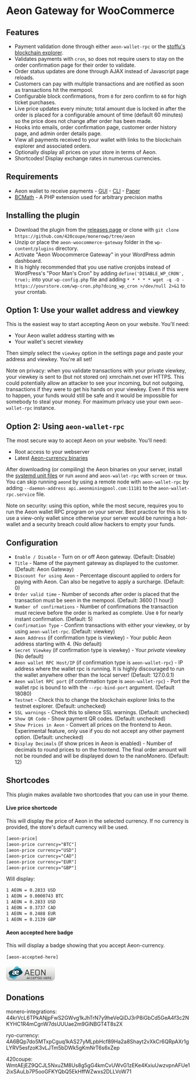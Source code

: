 # Aeon Gateway for WooCommerce

## Features

* Payment validation done through either `aeon-wallet-rpc` or the [stoffu's blockchain explorer](http://162.210.173.150/).
* Validates payments with `cron`, so does not require users to stay on the order confirmation page for their order to validate.
* Order status updates are done through AJAX instead of Javascript page reloads.
* Customers can pay with multiple transactions and are notified as soon as transactions hit the mempool.
* Configurable block confirmations, from `0` for zero confirm to `60` for high ticket purchases.
* Live price updates every minute; total amount due is locked in after the order is placed for a configurable amount of time (default 60 minutes) so the price does not change after order has been made.
* Hooks into emails, order confirmation page, customer order history page, and admin order details page.
* View all payments received to your wallet with links to the blockchain explorer and associated orders.
* Optionally display all prices on your store in terms of Aeon.
* Shortcodes! Display exchange rates in numerous currencies.

## Requirements

* Aeon wallet to receive payments - [GUI](https://github.com/aeonix/aeon-gui/releases) - [CLI](https://github.com/aeonix/aeon/releases) - [Paper](https://moneroaddress.org/)
* [BCMath](http://php.net/manual/en/book.bc.php) - A PHP extension used for arbitrary precision maths

## Installing the plugin

* Download the plugin from the [releases page](https://github.com/420coupe/monerowp/tree/aeon) or clone with `git clone https://github.com/420coupe/monerowp/tree/aeon`
* Unzip or place the `aeon-woocommerce-gateway` folder in the `wp-content/plugins` directory.
* Activate "Aeon Woocommerce Gateway" in your WordPress admin dashboard.
* It is highly recommended that you use native cronjobs instead of WordPress's "Poor Man's Cron" by adding `define('DISABLE_WP_CRON', true);` into your `wp-config.php` file and adding `* * * * * wget -q -O - https://yourstore.com/wp-cron.php?doing_wp_cron >/dev/null 2>&1` to your crontab.

## Option 1: Use your wallet address and viewkey

This is the easiest way to start accepting Aeon on your website. You'll need:

* Your Aeon wallet address starting with `Wm`
* Your wallet's secret viewkey

Then simply select the `viewkey` option in the settings page and paste your address and viewkey. You're all set!

Note on privacy: when you validate transactions with your private viewkey, your viewkey is sent to (but not stored on) xmrchain.net over HTTPS. This could potentially allow an attacker to see your incoming, but not outgoing, transactions if they were to get his hands on your viewkey. Even if this were to happen, your funds would still be safe and it would be impossible for somebody to steal your money. For maximum privacy use your own `aeon-wallet-rpc` instance.

## Option 2: Using `aeon-wallet-rpc`

The most secure way to accept Aeon on your website. You'll need:

* Root access to your webserver
* Latest [Aeon-currency binaries](https://github.com/aeonix/aeon/releases)

After downloading (or compiling) the Aeon binaries on your server, install the [systemd unit files](https://github.com/420coupe/monerowp/tree/aeon/assets/systemd-unit-files) or run `aeond` and `aeon-wallet-rpc` with `screen` or `tmux`. You can skip running `aeond` by using a remote node with `aeon-wallet-rpc` by adding `--daemon-address api.aeonminingpool.com:11181` to the `aeon-wallet-rpc.service` file.

Note on security: using this option, while the most secure, requires you to run the Aeon wallet RPC program on your server. Best practice for this is to use a view-only wallet since otherwise your server would be running a hot-wallet and a security breach could allow hackers to empty your funds.

## Configuration

* `Enable / Disable` - Turn on or off Aeon gateway. (Default: Disable)
* `Title` - Name of the payment gateway as displayed to the customer. (Default: Aeon Gateway)
* `Discount for using Aeon` - Percentage discount applied to orders for paying with Aeon. Can also be negative to apply a surcharge. (Default: 0)
* `Order valid time` - Number of seconds after order is placed that the transaction must be seen in the mempool. (Default: 3600 [1 hour])
* `Number of confirmations` - Number of confirmations the transaction must recieve before the order is marked as complete. Use `0` for nearly instant confirmation. (Default: 5)
* `Confirmation Type` - Confirm transactions with either your viewkey, or by using `aeon-wallet-rpc`. (Default: viewkey)
* `Aeon Address` (if confirmation type is viewkey) - Your public Aeon address starting with 4. (No default)
* `Secret Viewkey` (if confirmation type is viewkey) - Your *private* viewkey (No default)
* `Aeon wallet RPC Host/IP` (if confirmation type is `aeon-wallet-rpc`) - IP address where the wallet rpc is running. It is highly discouraged to run the wallet anywhere other than the local server! (Default: 127.0.0.1)
* `Aeon wallet RPC port` (if confirmation type is `aeon-wallet-rpc`) - Port the wallet rpc is bound to with the `--rpc-bind-port` argument. (Default 18080)
* `Testnet` - Check this to change the blockchain explorer links to the testnet explorer. (Default: unchecked)
* `SSL warnings` - Check this to silence SSL warnings. (Default: unchecked)
* `Show QR Code` - Show payment QR codes. (Default: unchecked)
* `Show Prices in Aeon` - Convert all prices on the frontend to Aeon. Experimental feature, only use if you do not accept any other payment option. (Default: unchecked)
* `Display Decimals` (if show prices in Aeon is enabled) - Number of decimals to round prices to on the frontend. The final order amount will not be rounded and will be displayed down to the nanoMonero. (Default: 12)

## Shortcodes

This plugin makes available two shortcodes that you can use in your theme.

#### Live price shortcode

This will display the price of Aeon in the selected currency. If no currency is provided, the store's default currency will be used.

```
[aeon-price]
[aeon-price currency="BTC"]
[aeon-price currency="USD"]
[aeon-price currency="CAD"]
[aeon-price currency="EUR"]
[aeon-price currency="GBP"]
```
Will display:
```
1 AEON = 0.2833 USD
1 AEON = 0.0000743 BTC
1 AEON = 0.2833 USD
1 AEON = 0.3737 CAD
1 AEON = 0.2488 EUR
1 AEON = 0.2139 GBP
```


#### Aeon accepted here badge

This will display a badge showing that you accept Aeon-currency.

`[aeon-accepted-here]`

![Aeon Accepted Here](/assets/images/aeon-accepted-here.png?raw=true "Aeon Accepted Here")

## Donations

monero-integrations: 44krVcL6TPkANjpFwS2GWvg1kJhTrN7y9heVeQiDJ3rP8iGbCd5GeA4f3c2NKYHC1R4mCgnW7dsUUUae2m9GiNBGT4T8s2X

ryo-currency: 4A6BQp7do5MTxpCguq1kAS27yMLpbHcf89Ha2a8Shayt2vXkCr6QRpAXr1gLYRV5esfzoK3vLJTm5bDWk5gKmNrT6s6xZep

420coupe: WmtAEjEZ9QCJL5NxuZM8Us8g5gG4kmCvUWvG1zEKe4KxiuUwzvpnAFUe12ixSAuLb7P5ooGFKYQbQ5EkHffWZwxs2DLLVoW71
